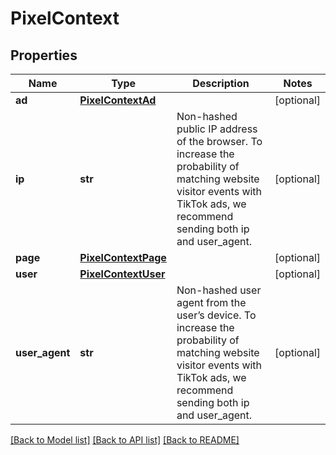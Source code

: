 # PixelContext

## Properties
Name | Type | Description | Notes
------------ | ------------- | ------------- | -------------
**ad** | [**PixelContextAd**](PixelContextAd.md) |  | [optional] 
**ip** | **str** | Non-hashed public IP address of the browser. To increase the probability of matching website visitor events with TikTok ads, we recommend sending both ip and user_agent. | [optional] 
**page** | [**PixelContextPage**](PixelContextPage.md) |  | [optional] 
**user** | [**PixelContextUser**](PixelContextUser.md) |  | [optional] 
**user_agent** | **str** | Non-hashed user agent from the user’s device. To increase the probability of matching website visitor events with TikTok ads, we recommend sending both ip and user_agent. | [optional] 

[[Back to Model list]](../README.md#documentation-for-models) [[Back to API list]](../README.md#documentation-for-api-endpoints) [[Back to README]](../README.md)

